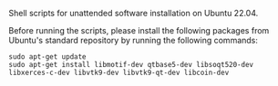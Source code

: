 Shell scripts for unattended software installation on Ubuntu 22.04.

Before running the scripts, please install the following packages from
Ubuntu's standard repository by running the following commands:
```
sudo apt-get update
sudo apt-get install libmotif-dev qtbase5-dev libsoqt520-dev libxerces-c-dev libvtk9-dev libvtk9-qt-dev libcoin-dev
```
